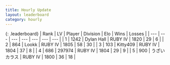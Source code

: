 ```yaml
---
title: Hourly Update
layout: leaderboard
category: hourly
---
```


{: .leaderboard}
| Rank | LV | Player | Division | Elo | Wins | Losses |
| --- | --- | --- | --- | --- | --- | --- |
| <span data-change="2">1</span> | 1242 | <span title="ID: 174294">Dylan Hall</span> | RUBY IV | <span data-change="16">1820</span> | <span data-change="2">29</span> | <span data-change="0">6</span> |
| <span data-change="-1">2</span> | 864 | <span title="ID: 675058">Lookk</span> | RUBY IV | <span data-change="-6">1805</span> | <span data-change="1">58</span> | <span data-change="1">30</span> |
| <span data-change="-1">3</span> | 103 | <span title="ID: 459203">Kitty409</span> | RUBY IV | <span data-change="0">1804</span> | <span data-change="0">37</span> | <span data-change="0">8</span> |
| <span data-change="0">4</span> | 686 | <span title="ID: 544038">297974</span> | RUBY IV | <span data-change="0">1804</span> | <span data-change="0">29</span> | <span data-change="0">9</span> |
| <span data-change="0">5</span> | 900 | <span title="ID: 523916">うざいカラス</span> | RUBY IV | <span data-change="0">1800</span> | <span data-change="0">36</span> | <span data-change="0">18</span> |